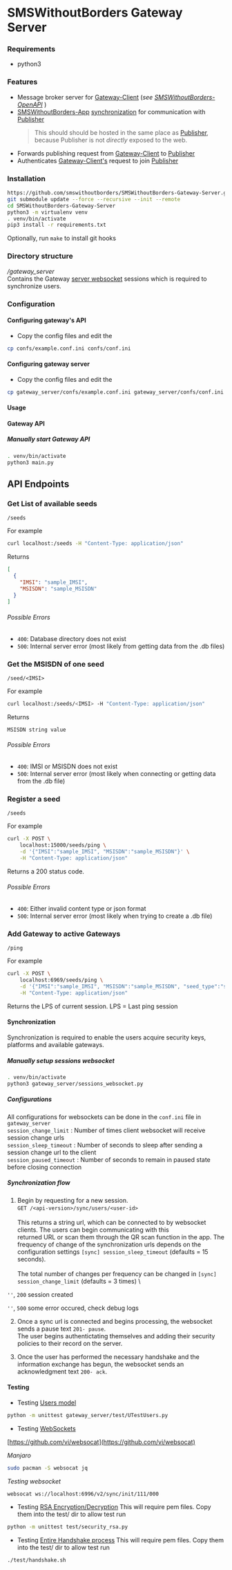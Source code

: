 # SMSWithoutBorders Gateway Server
### Requirements
- python3


### Features
- Message broker server for [Gateway-Client]() (_see [SMSWithoutBorders-OpenAPI]()_ )
- [SMSWithoutBorders-App]() [synchronization](synchronization) for communication with [Publisher]()
	> This should should be hosted in the same place as [Publisher](), because Publisher is not _directly_ exposed to the web.
- Forwards publishing request from [Gateway-Client]() to [Publisher]()
- Authenticates [Gateway-Client's]() request to join [Publisher]()

### Installation
```bash
https://github.com/smswithoutborders/SMSWithoutBorders-Gateway-Server.git
git submodule update --force --recursive --init --remote
cd SMSWithoutBorders-Gateway-Server 
python3 -m virtualenv venv
. venv/bin/activate
pip3 install -r requirements.txt
```
Optionally, run `make` to install git hooks

### Directory structure
_/gateway_server_ \
Contains the Gateway [server websocket](gateway_server/sessions_websocket.py) sessions which is required to synchronize users.


### Configuration
#### Configuring gateway's API
- Copy the config files and edit the
```bash
cp confs/example.conf.ini confs/conf.ini
```

#### Configuring gateway server
- Copy the config files and edit the
```bash
cp gateway_server/confs/example.conf.ini gateway_server/confs/conf.ini
```

#### Usage
<a name="synchronization" ></a>

#### Gateway API

##### Manually start Gateway API
```bash
. venv/bin/activate
python3 main.py
```


## API Endpoints

### Get List of available seeds
`/seeds
`

For example
```bash
curl localhost:/seeds -H "Content-Type: application/json"
```

Returns
```json
[
  {
    "IMSI": "sample_IMSI",
    "MSISDN": "sample_MSISDN"
  }
]
```
###### Possible Errors
- `400`: Database directory does not exist
- `500`: Internal server error (most likely from getting data from the .db files)

### Get the MSISDN of one seed
`/seed/<IMSI>
`

For example
```bash
curl localhost:/seeds/<IMSI> -H "Content-Type: application/json"
```

Returns
```
MSISDN string value
```
###### Possible Errors
- `400`: IMSI or MSISDN does not exist
- `500`: Internal server error (most likely when connecting or getting data from the .db file)


### Register a seed
`/seeds
`

For example
```bash
curl -X POST \
	localhost:15000/seeds/ping \
	-d '{"IMSI":"sample_IMSI", "MSISDN":"sample_MSISDN"}' \
	-H "Content-Type: application/json"
```

Returns a 200 status code.

###### Possible Errors
- `400`: Either invalid content type or json format
- `500`: Internal server error (most likely when trying to create a .db file)



### Add Gateway to active Gateways
`/ping
`

For example
```bash
curl -X POST \
	localhost:6969/seeds/ping \
	-d '{"IMSI":"sample_IMSI", "MSISDN":"sample_MSISDN", "seed_type":"seed"}' \
	-H "Content-Type: application/json"
```

Returns the LPS of current session. LPS = Last ping session

#### Synchronization
Synchronization is required to enable the users acquire security keys, platforms and available gateways.

##### Manually setup sessions websocket
```bash
. venv/bin/activate
python3 gateway_server/sessions_websocket.py
```

##### Configurations
All configurations for websockets can be done in the `conf.ini` file in `gateway_server` \
`session_change_limit` : Number of times client websocket will receive session change urls \
`session_sleep_timeout` : Number of seconds to sleep after sending a session change url to the client \
`session_paused_timeout` : Number of seconds to remain in paused state before closing connection

##### Synchronization flow
1. Begin by requesting for a new session. \
`GET /<api-version>/sync/users/<user-id>` \
\
This returns a string url, which can be connected to by websocket clients. The users can begin communicating with this \
returned URL or scan them through the QR scan function in the app. The frequency of change of the synchronization urls depends
on the configuration settings `[sync] session_sleep_timeout` (defaults = 15 seconds). \
\
The total number of changes per frequency can be changed in `[sync] session_change_limit` (defaults = 3 times) \

`''`, `200` session created

`''`, `500` some error occured, check debug logs

2. Once a sync url is connected and begins processing, the websocket sends a pause text `201- pause`. \
The user begins authentictating themselves and adding their security policies to their record on the server.

3. Once the user has performed the necessary handshake and the information exchange has begun, the websocket sends an \
acknowledgment text `200- ack`.

<a name="testing" />

#### Testing
- Testing [Users model](gateway_server/users.py)
```bash
python -m unittest gateway_server/test/UTestUsers.py
```

- Testing [WebSockets](gateway_server/sessions_websocket.py)

[https://github.com/vi/websocat](https://github.com/vi/websocat)

*Manjaro*
```bash
sudo pacman -S websocat jq
```

*Testing websocket*
```bash
websocat ws://localhost:6996/v2/sync/init/111/000
```

- Testing [RSA Encryption/Decryption](test/security_rsa.py)
This will require pem files. Copy them into the test/ dir to allow test run
```bash
python -m unittest test/security_rsa.py
```

- Testing [Entire Handshake process](test/handshake.py)
This will require pem files. Copy them into the test/ dir to allow test run
```bash
./test/handshake.sh
```

